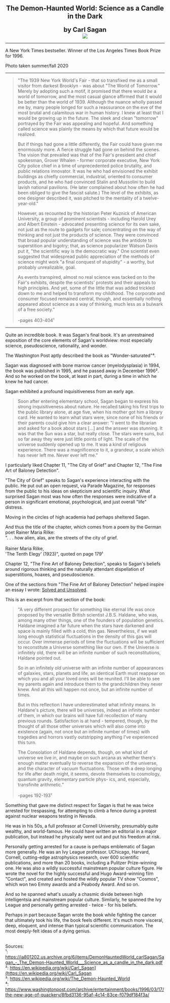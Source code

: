 ## <div align="center">The Demon-Haunted World: Science as a Candle in the Dark<div>
<div style="font-size: 20px; font-weight: bold;" align="center">by Carl Sagan</div>

<div align="center">
  <img src="https://bradleyculley.github.io/images/The_Demon-Haunted_World.jpg" />
</div>

<hr/>

<p>
 A New York Times bestseller. Winner of the Los Angeles Times Book Prize for 1996.
</p>

<p>
 Photo taken summer/fall 2020
</p>

<hr/>

> <p>"The 1939 New York World's Fair - that so transfixed me as a small visitor from darkest Brooklyn - was about "The World of Tomorrow." Merely by adopting such a motif, it promised that there would <i>be</i> a world of tomorrow, and the most casual glance affirmed that it would be better than the world of 1939. Although the nuance wholly passed me by, many people longed for such a reassurance on the eve of the most brutal and calamitous war in human history. I knew at least that I would be growing up in the future. The sleek and clean "tomorrow" portrayed by the Fair was appealing and hopeful. And something called science was plainly the means by which that future would be realized.</p><p>But if things had gone a little differently, the Fair could have given me enormously more. A fierce struggle had gone on behind the scenes. The vision that prevailed was that of the Fair's president and chief spokesman, Grover Whalen - former corporate executive, New York City police chief in a time of unprecedented police brutality, and public relations innovator. It was he who had envisioned the exhibit buildings as chiefly commercial, industrial, oriented to consumer products, and he who had convinced Stalin and Mussolini to build lavish national pavilions. (He later complained about how often he had been obliged to give the fascist salute.) The level of the exhibits, as one designer described it, was pitched to the mentality of a twelve-year-old."</p><p>However, as recounted by the historian Peter Kuznick of American University, a group of prominent scientists - including Harold Urey and Albert Einstein - advocated presenting science for its own sake, not just as the route to gadgets for sale; concentrating on the way of thinking and not just the products of science. They were convinced that broad popular understanding of science was the antidote to superstition and bigotry; that, as science popularizer Watson Davis put it, "the scientific way is the democratic way." One scientist even suggested that widespread public appreciation of the methods of science might work "a final conquest of stupidity" - a worthy, but probably unrealizable, goal.</p><p>As events transpired, almost no real science was tacked on to the Fair's exhibits, despite the scientists' protests and their appeals to high principles. And yet, some of the little that was added trickled down to me and helped to transform my childhood. The corporate and consumer focused remained central, though, and essentially nothing appeared about science as a way of thinking, much less as a bulwark of a free society."<br/><br/>-pages 403-404¹</p>

<hr/>

<p>
    Quite an incredible book. It was Sagan's final book.
    It's an unrestrained exposition of the core elements of Sagan's worldview: most especially science, pseudoscience, rationality, and wonder.
</p>

<p>
    The Washington Post aptly described the book as "Wonder-saturated"⁴.
</p>

<p>
    Sagan was diagnosed with bone marrow cancer (myelodysplasia) in 1994, the book was published in 1995, and he passed away in December 1996².
    And so he worked on the book, at least in part, during a time in which he knew he had cancer.
</p>

<p>
Sagan exhibited a profound inquisitiveness from an early age.
</p>

> <p>Soon after entering elementary school, Sagan began to express his strong inquisitiveness about nature. He recalled taking his first trips to the public library alone, at age five, when his mother got him a library card. He wanted to learn what stars were, since none of his friends or their parents could give him a clear answer: "I went to the librarian and asked for a book about stars [...] and the answer was stunning. It was that the Sun was a star, but really close. The stars were suns, but so far away they were just little points of light. The scale of the universe suddenly opened up to me. It was a kind of religious experience. There was a magnificence to it, a grandeur, a scale which has never left me. Never ever left me."</p>

<p>
    I particularly liked Chapter 11, "The City of Grief" and Chapter 12, "The Fine Art of Baloney Detection".
</p>

<p>
    "The City of Grief" speaks to Sagan's experience interacting with the public.
    He put out an open request, via Parade Magazine, for responses from the public to his ideas on skepticism and scientific inquiry.
    What surprised Sagan most was how often the responses were indicative of a person in significant emotional, psychological, and just overall "life" distress.
</p>

<p>
    Moving in the circles of high academia had perhaps sheltered Sagan.
</p>

<p>
    And thus the title of the chapter, which comes from a poem by the German poet Rainer Maria Rilke:<br/>
    ". . . how alien, alas, are the streets of the city of grief.
    <br/><br/>
    Rainer Maria Rilke,<br/> 
    'The Tenth Elegy' (1923)", quoted on page 179¹
</p>

<p>
    Chapter 12, "The Fine Art of Baloney Detection", speaks to Sagan's beliefs around rigorous thinking and the naturally attendant dispellation of superstitions, hoaxes, and pseudoscience.
</p>

<p>
    One of the sections from "The Fine Art of Baloney Detection" helped inspire an essay I wrote: <a href="https://bradleyculley.github.io/2024/02/17/solved-and-unsolved.html" target="_blank">Solved and Unsolved</a>.
</p>

<p>
    This is an excerpt from that section of the book:<br/>
</p>

> <p>"A very different prospect for something like eternal life was once proposed by the versatile British scientist J.B.S. Haldane, who was, among many other things, one of the founders of population genetics. Haldane imagined a far future when the stars have darkened and space is mainly filled with a cold, thin gas. Nevertheless, if we wait long enough statistical fluctuations in the density of this gas will occur. Over immense periods of time the fluctuations will be sufficient to reconstitute a Universe something like our own. If the Universe is infinitely old, there will be an infinite number of such reconstitutions, Haldane pointed out.</p><p>So in an infinitely old universe with an infinite number of appearances of galaxies, stars, planets and life, an identical Earth must reappear on which you and all your loved ones will be reunited. I'll be able to see my parents again and introduce them to the grandchildren they never knew. And all this will happen not once, but an infinite number of times.</p><p>But in this reflection I have underestimated what infinity means. In Haldane's picture, there will be universes, indeed an infinite number of them, in which our brains will have full recollection of many previous rounds. Satisfaction is at hand - tempered, though, by the thought of all those other universes which will also come into existence (again, not once but an infinite number of times) with tragedies and horrors vastly outstripping anything I've experienced this turn.</p><p>The Consolation of Haldane depends, though, on what kind of universe we live in, and maybe on such arcana as whether there's enough matter eventually to reverse the expansion of the universe, and the character of vacuum fluctuations. Those with a deep longing for life after death might, it seems, devote themselves to cosmology, quantum gravity, elementary particle phys- ics, and, especially, transfinite arithmetic."<br/><br/>-pages 192-193¹</p>

<p>
    Something that gave me distinct respect for Sagan is that he was twice arrested for trespassing, for attempting to climb a fence during a protest against nuclear weapons testing in Nevada.
</p>

<p>
    He was in his 50s, a full professor at Cornell University, presumably quite wealthy, and world-famous.
    He could have written an editorial in a major publication, but instead he physically went out and put his freedom at risk.
</p>

<p>
    Personally getting arrested for a cause is perhaps emblematic of Sagan more generally.
    He was an Ivy League professor. UChicago, Harvard, Cornell, cutting-edge astrophysics research, over 600 scientific publications, and more than 20 books, including a Pulitzer Prize-winning one.
    He was also a wildly successful mainstream popular culture figure. He wrote the novel for the highly successful and Hugo Award-winning film "Contact", and created and hosted the wildly popular TV show "Cosmos", which won two Emmy awards and a Peabody Award. And so on.
</p>

<p>
    And so he spanned what's usually a chasmic divide between high intelligentsia and mainstream popular culture.
    Similarly, he spanned the Ivy League and personally getting arrested - twice - for his beliefs.
</p>

<p>
    Perhaps in part because Sagan wrote the book while fighting the cancer that ultimately took his life, the book feels different.
    It's much more visceral, deep, eloquent, and intense than typical scientific communication.
    The most deeply-felt ideas of a dying genius.
</p>

<br/>
Sources:<br/>
¹: <a href="https://ia801202.us.archive.org/6/items/DemonHauntedWorld_carlSagan/Sagan_-_The_Demon-Haunted_World___Science_as_a_candle_in_the_dark.pdf">https://ia801202.us.archive.org/6/items/DemonHauntedWorld_carlSagan/Sagan_-_The_Demon-Haunted_World___Science_as_a_candle_in_the_dark.pdf</a><br/>
²: <a href="https://en.wikipedia.org/wiki/Carl_Sagan">https://en.wikipedia.org/wiki/Carl_Sagan](https://en.wikipedia.org/wiki/Carl_Sagan</a><br/>
³: <a href="https://en.wikipedia.org/wiki/The_Demon-Haunted_World">https://en.wikipedia.org/wiki/The_Demon-Haunted_World</a><br/>
⁴: <a href="https://www.washingtonpost.com/archive/entertainment/books/1996/03/17/the-new-age-of-quackery/8fbd3136-95af-4c14-83ce-f079df184f3a/">https://www.washingtonpost.com/archive/entertainment/books/1996/03/17/the-new-age-of-quackery/8fbd3136-95af-4c14-83ce-f079df184f3a/</a><br/>
